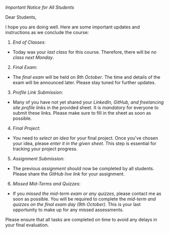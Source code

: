 *Important Notice for All Students*

Dear Students,

I hope you are doing well. Here are some important updates and instructions as we conclude the course:

 1. *End of Classes*:
- Today was your *last class* for this course. Therefore, there will be *no class next Monday*.

2. *Final Exam*:
- The *final exam* will be held on *9th October*. The time and details of the exam will be announced later. Please stay tuned for further updates.

3. *Profile Link Submission*:
- Many of you have not yet shared your *LinkedIn, GitHub, and freelancing site profile links* in the provided sheet. It is *mandatory* for everyone to submit these links. Please make sure to fill in the sheet as soon as possible.

4. *Final Project*:
- You need to *select an idea* for your final project. Once you've chosen your idea, please *enter it in the given sheet*. This step is essential for tracking your project progress.

5. *Assignment Submission*:
- The previous *assignment* should now be completed by all students. Please share the *GitHub live link* for your assignment.

6. *Missed Mid-Terms and Quizzes*:
- If you *missed the mid-term exam or any quizzes*, please contact me as soon as possible. You will be required to complete the *mid-term and quizzes on the final exam day (9th October)*. This is your last opportunity to make up for any missed assessments.

Please ensure that all tasks are completed on time to avoid any delays in your final evaluation.